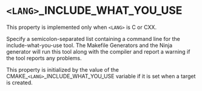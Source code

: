   

# ```<LANG>```_INCLUDE_WHAT_YOU_USE  
This property is implemented only when ```<LANG>``` is C or CXX.  

Specify a semicolon-separated list containing a command
line for the include-what-you-use tool.  The Makefile Generators
and the Ninja generator will run this tool along with the
compiler and report a warning if the tool reports any problems.  

This property is initialized by the value of
the CMAKE_```<LANG>```_INCLUDE_WHAT_YOU_USE variable if it is set
when a target is created.  

